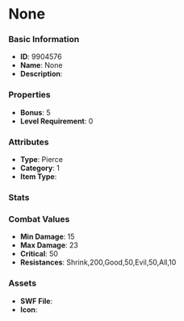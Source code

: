 # None



### Basic Information

- **ID**: 9904576
- **Name**: None
- **Description**: 

### Properties

- **Bonus**: 5
- **Level Requirement**: 0

### Attributes

- **Type**: Pierce
- **Category**: 1
- **Item Type**: 

### Stats


### Combat Values

- **Min Damage**: 15
- **Max Damage**: 23
- **Critical**: 50
- **Resistances**: Shrink,200,Good,50,Evil,50,All,10

### Assets

- **SWF File**: 
- **Icon**: 

